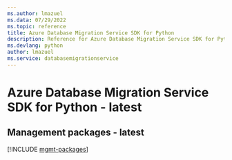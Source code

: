 ```yaml
---
ms.author: lmazuel
ms.data: 07/29/2022
ms.topic: reference
title: Azure Database Migration Service SDK for Python
description: Reference for Azure Database Migration Service SDK for Python
ms.devlang: python
author: lmazuel
ms.service: databasemigrationservice
---
```

# Azure Database Migration Service SDK for Python - latest

## Management packages - latest
[!INCLUDE [mgmt-packages](database-migration-service-mgmt-index.md)]